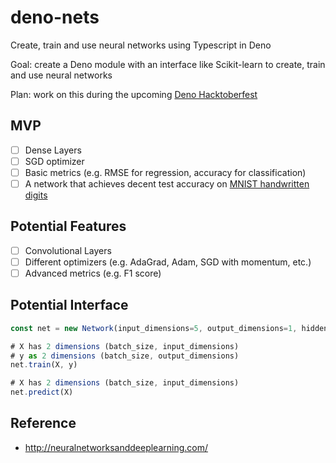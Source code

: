 # deno-nets
Create, train and use neural networks using Typescript in Deno

Goal: create a Deno module with an interface like Scikit-learn to create, train and use neural networks

Plan: work on this during the upcoming [Deno Hacktoberfest](https://organize.mlh.io/participants/events/5363-nest-land-hacktoberfest-online-meetup-with-ryan-dahl-sam-williams-and-michael-spengler)

## MVP
- [ ] Dense Layers
- [ ] SGD optimizer
- [ ] Basic metrics (e.g. RMSE for regression, accuracy for classification)
- [ ] A network that achieves decent test accuracy on [MNIST handwritten digits](http://yann.lecun.com/exdb/mnist/)

## Potential Features
- [ ] Convolutional Layers
- [ ] Different optimizers (e.g. AdaGrad, Adam, SGD with momentum, etc.)
- [ ] Advanced metrics (e.g. F1 score)

## Potential Interface
```typescript
const net = new Network(input_dimensions=5, output_dimensions=1, hidden_layers=[5, 6])  

# X has 2 dimensions (batch_size, input_dimensions)
# y as 2 dimensions (batch_size, output_dimensions)
net.train(X, y)   

# X has 2 dimensions (batch_size, input_dimensions)
net.predict(X)
```

## Reference
- http://neuralnetworksanddeeplearning.com/
